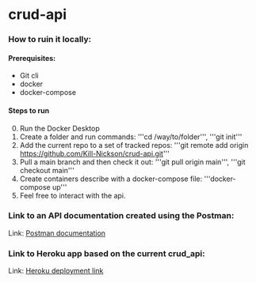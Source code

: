 # crud-api

### How to ruin it locally:
  #### Prerequisites:
  * Git cli
  * docker
  * docker-compose
  
  #### Steps to run
  0) Run the Docker Desktop
  1) Create a folder and run commands: '''cd /way/to/folder''', '''git init'''
  2) Add the current repo to a set of tracked repos: '''git remote add origin https://github.com/Kill-Nickson/crud-api.git'''
  3) Pull a main branch and then check it out: '''git pull origin main''', '''git checkout main'''
  4) Create containers describe with a docker-compose file: '''docker-compose up'''
  5) Feel free to interact with the api.
  
  ### Link to an API documentation created using the Postman:
  Link: [Postman documentation](https://www.getpostman.com/collections/2c6998f800e4fa4532e2)

  ### Link to Heroku app based on the current crud_api:
  Link: [Heroku deployment link](https://blooming-brushlands-62637.herokuapp.com)
  
